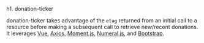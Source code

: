 h1. donation-ticker

donation-ticker takes advantage of the `etag` returned from an initial call to a resource before making a subsequent call to retrieve new/recent donations. It leverages [Vue](https://vuejs.org/), [Axios](https://github.com/axios/axios), [Moment.js](https://momentjs.com), [Numeral.js](numeraljs.com), and [Bootstrap](https://getbootstrap.com).